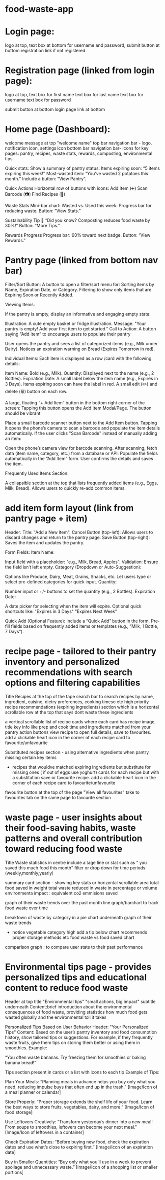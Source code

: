 # food-waste-app

# Login page:

logo at top,
text box at bottom for username and password,
submit button at bottom
registration link if not registered

# Registration page (linked from login page):

logo at top,
text box for first name
text box for last name
text box for username
text box for password

submit button at bottom
login page link at bottom

# Home page (Dashboard):

welcome message at top "welcome name"
top bar navigation bar - logo, notification icon, settings icon
bottom bar navigation bar- icons for key pages: pantry, recipes, waste stats, rewards, composting, environmental tips

Quick stats:
Show a summary of pantry status:
Items expiring soon: “5 items expiring this week!”
Most-wasted item: “You’ve wasted 2 potatoes this month.”
Include a button: “View Pantry”.

Quick Actions
Horizontal row of buttons with icons:
Add Item (➕)
Scan Barcode (📷)
Find Recipes (🍴)

Waste Stats
Mini-bar chart: Wasted vs. Used this week.
Progress bar for reducing waste.
Button: “View Stats.”

Sustainability Tip
🌱 “Did you know? Composting reduces food waste by 30%!”
Button: “More Tips.”

Rewards Progress
Progress bar: 60% toward next badge.
Button: “View Rewards.”

# Pantry page (linked from bottom nav bar)

Filter/Sort Button:
A button to open a filter/sort menu for:
Sorting items by Name, Expiration Date, or Category.
Filtering to show only items that are Expiring Soon or Recently Added.

Viewing Items:

If the pantry is empty, display an informative and engaging empty state:

Illustration: A cute empty basket or fridge illustration.
Message: "Your pantry is empty! Add your first item to get started."
Call to Action: A button saying “Add Item” to encourage users to populate their pantry

User opens the pantry and sees a list of categorized items (e.g., Milk under Dairy).
Notices an expiration warning on Bread (Expires Tomorrow in red).

Individual Items: Each item is displayed as a row /card with the following details:

Item Name: Bold (e.g., Milk).
Quantity: Displayed next to the name (e.g., 2 Bottles).
Expiration Date: A small label below the item name (e.g., Expires in 3 Days). Items expiring soon can have the label in red.
A small edit (✏️) and delete (🗑️) button on each row.

A large, floating “+ Add Item” button in the bottom right corner of the screen:
Tapping this button opens the Add Item Modal/Page.
The button should be vibrant

Place a small barcode scanner button next to the Add Item button.
Tapping it opens the phone’s camera to scan a barcode and populate the item details automatically.
If the user clicks "Scan Barcode" instead of manually adding an item:

Open the phone’s camera view for barcode scanning.
After scanning, fetch data (item name, category, etc.) from a database or API.
Populate the fields automatically in the “Add Item” form.
User confirms the details and saves the item.

Frequently Used Items Section:

A collapsible section at the top that lists frequently added items (e.g., Eggs, Milk, Bread).
Allows users to quickly re-add common items.

# add item form layout (link from pantry page + item)

Header:
Title: "Add a New Item".
Cancel Button (top-left): Allows users to discard changes and return to the pantry page.
Save Button (top-right): Saves the item and updates the pantry.

Form Fields:
Item Name:

Input field with a placeholder: "e.g., Milk, Bread, Apples".
Validation: Ensure the field isn’t left empty.
Category (Dropdown or Auto-Suggestion):

Options like Produce, Dairy, Meat, Grains, Snacks, etc.
Let users type or select pre-defined categories for quick input.
Quantity:

Number input or +/- buttons to set the quantity (e.g., 2 Bottles).
Expiration Date:

A date picker for selecting when the item will expire.
Optional quick shortcuts like:
"Expires in 3 Days"
"Expires Next Week"

Quick Add (Optional Feature):
Include a “Quick Add” button in the form.
Pre-fill fields based on frequently added items or templates (e.g., “Milk, 1 Bottle, 7 Days”).

# recipe page - tailored to their pantry inventory and personalized recommendations with search options and filtering capabilities

Title Recipes at the top of the tape
search bar to search recipes by name, ingredient, cuisine, dietry preferences, cooking timeso etc
high priority recipe recommendations (expiring ingredients)
section which is a horizontal scrollable row at the top that says dont waste these ingredients

a vertical scrollable list of recipe cards where each card has
recipe image, title key info like prep and cook time and ingredients matched from your pantry action buttons view recipe to open full details, save to favourites. add a clickable heart icon in the corner of each recipe card to favourite/unfavourite

Substituted recipes section - using alternative ingredients when pantry missing certain key items

- recipes that wouldve matched expiring ingredients but substitute for missing ones ( if out of eggs use yoghurt)
  cards for each recipe but with a substitution
  save or favourite recipe. add a clickable heart icon in the corner of each recipe card to favourite/unfavourite

favourite button at the top of the page "View all favourites" take to favourites tab on the same page to favourite section

# waste page - user insights about their food-saving habits, waste patterns and overall contribution toward reducing food waste

Title Waste statistics in centre
include a tage line or stat such as " you saved this much food this month"
filter or drop down for time periods (weekly,monthly,yearly)

summary card section - showing key stats or horizontal scrollable area
total food saved in weight
total waste reduced in waste in percentage or volume
environmenta impact : equivalent co2 emmisions saved

graph of their waste trends over the past month
line graph/barchart to track food waste over time

breakfown of waste by category in a pie chart underneath graph of their waste trends

- notice vegetable category high add a tip below chart recommends proper storage methods etc
  food waste vs food saved chart

comparison graph : to compare user stats to their past performance

# Environmental tips page - provides personalized tips and educational content to reduce food waste

Header at top title "Environmental tips"
"small actions, big impact" subtitle underneath
Content:brief introduction about the environmental consequences of food waste, providing statistics how much food gets wasted globally and the environmental toll it takes

Personalized Tips Based on User Behavior
Header: "Your Personalized Tips"
Content: Based on the user’s pantry inventory and food consumption history, show tailored tips or suggestions. For example, if they frequently waste fruits, give them tips on storing them better or using them in smoothies.
Example:

“You often waste bananas. Try freezing them for smoothies or baking banana bread!”

Tips section present in cards or a list with icons to each tip
Example of Tips:

Plan Your Meals: “Planning meals in advance helps you buy only what you need, reducing impulse buys that often end up in the trash.” [Image/Icon of a meal planner or calendar]

Store Properly: “Proper storage extends the shelf life of your food. Learn the best ways to store fruits, vegetables, dairy, and more.” [Image/Icon of food storage]

Use Leftovers Creatively: “Transform yesterday’s dinner into a new meal! From soups to smoothies, leftovers can become your next meal.” [Image/Icon of leftovers in a container]

Check Expiration Dates: “Before buying new food, check the expiration dates and use what’s close to expiring first.” [Image/Icon of an expiration date]

Buy in Smaller Quantities: “Buy only what you’ll use in a week to prevent spoilage and unnecessary waste.” [Image/Icon of a shopping list or smaller portions]
